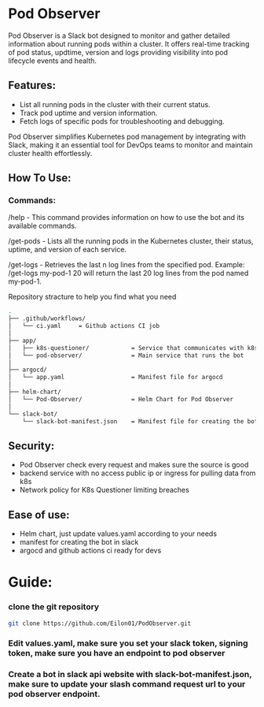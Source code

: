 # Pod Observer

Pod Observer is a Slack bot designed to monitor and gather detailed information about running pods within a cluster. It offers real-time tracking of pod status, updtime, version and logs providing visibility into pod lifecycle events and health.

## Features:
 - List all running pods in the cluster with their current status.
 - Track pod uptime and version information.
 - Fetch logs of specific pods for troubleshooting and debugging.

Pod Observer simplifies Kubernetes pod management by integrating with Slack, making it an essential tool for DevOps teams to monitor and maintain cluster health effortlessly.

## How To Use:
### Commands:
/help - This command provides information on how to use the bot and its available commands.

/get-pods - Lists all the running pods in the Kubernetes cluster, their status, uptime, and version of each service.

/get-logs - Retrieves the last n log lines from the specified pod.
            Example: /get-logs my-pod-1 20 will return the last 20 log lines from the pod named my-pod-1.



Repository stracture to help you find what you need
```bash
.
├── .github/workflows/
│   └── ci.yaml     = Github actions CI job
│
├── app/
│   ├── k8s-questioner/            = Service that communicates with k8s api
│   └── pod-observer/              = Main service that runs the bot
│
├── argocd/
│   └── app.yaml                   = Manifest file for argocd
│
├── helm-chart/
│   └── Pod-Observer/              = Helm Chart for Pod Observer
│
└── slack-bot/
    └── slack-bot-manifest.json    = Manifest file for creating the bot
```
## Security:
- Pod Observer check every request and makes sure the source is good
- backend service with no access public ip or ingress for pulling data from k8s
- Network policy for K8s Questioner limiting breaches

## Ease of use:
- Helm chart, just update values.yaml according to your needs
- manifest for creating the bot in slack
- argocd and github actions ci ready for devs

# Guide:
### clone the git repository
```bash
git clone https://github.com/Eilon01/PodObserver.git
```

### Edit values.yaml, make sure you set your slack token, signing token, make sure you have an endpoint to pod observer

### Create a bot in slack api website with slack-bot-manifest.json, make sure to update your slash command request url to your pod observer endpoint.